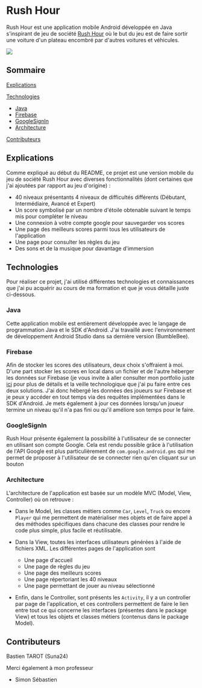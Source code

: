 # Rush Hour

Rush Hour est une application mobile Android développée en Java s'inspirant de jeu de société <a href="https://www.jeuxetcompagnie.fr/rushhour-jeu-reflexion-a-partir-de-8-ans/#:~:text=R%C3%A8gle%20du%20Rush%20Hour%20%3A%20d%C3%A9placez,voiture%20de%20quitter%20l'embouteillage.&text=Restriction%20%3A%20il%20est%20interdit%20de,les%20camions%20bloquant%20le%20passage.">Rush Hour</a> où le but du jeu est de faire sortir une voiture d'un plateau encombré par d'autres voitures et véhicules.

<img src="https://user-images.githubusercontent.com/74766923/157574874-32629979-9dfe-4b96-80ee-703c87f2db24.jpg"/>

## Sommaire

[Explications](https://github.com/Suna24/Rush_Hour/blob/master/README.md#explications)

[Technologies](https://github.com/Suna24/Rush_Hour/blob/master/README.md#technologies)
- [Java](https://github.com/Suna24/Rush_Hour/blob/master/README.md#java)
- [Firebase](https://github.com/Suna24/Rush_Hour/blob/master/README.md#firebase)
- [GoogleSignIn](https://github.com/Suna24/Rush_Hour/blob/master/README.md#googlesignin)
- [Architecture](https://github.com/Suna24/Rush_Hour/blob/master/README.md#architecture)

[Contributeurs](https://github.com/Suna24/Rush_Hour/blob/master/README.md#contributeurs)

## Explications

Comme expliqué au début du README, ce projet est une version mobile du jeu de société Rush Hour avec diverses fonctionnalités (dont certaines que j'ai ajoutées par rapport au jeu d'origine) :
  - 40 niveaux présentants 4 niveaux de difficultés différents (Débutant, Intermédiaire, Avancé et Expert)
  - Un score symbolisé par un nombre d'étoile obtenable suivant le temps mis pour compléter le niveau
  - Une connexion à votre compte google pour sauvegarder vos scores
  - Une page des meilleurs scores parmi tous les utilisateurs de l'application
  - Une page pour consulter les règles du jeu
  - Des sons et de la musique pour davantage d'immersion

## Technologies

Pour réaliser ce projet, j'ai utilisé différentes technologies et connaissances que j'ai pu acquérir au cours de ma formation et que je vous détaille juste ci-dessous.

### Java

Cette application mobile est entièrement développée avec le langage de programmation Java et le SDK d'Android. J'ai travaillé avec l'environnement de développement Android Studio dans sa dernière version (BumbleBee).

### Firebase

Afin de stocker les scores des utilisateurs, deux choix s'offraient à moi. D'une part stocker les scores en local dans un fichier et de l'autre héberger les données sur Firebase (je vous invite à aller consulter mon portfolio juste <a href="https://bastientarot.works/generic.html#0">ici<a> pour plus de détails et la veille technologique que j'ai pu faire entre ces deux solutions. 
J'ai donc hébergé les données des joueurs sur Firebase et je peux y accéder en tout temps via des requêtes implémentées dans le SDK d'Android. Je mets également à jour ces données lorsqu'un joueur termine un niveau qu'il n'a pas fini ou qu'il améliore son temps pour le faire.

### GoogleSignIn
  
Rush Hour présente également la possibilité à l'utilisateur de se connecter en utilisant son compte Google. Cela est rendu possible grâce à l'utilisation de l'API Google est plus particulièrement de ``com.google.android.gms`` qui me permet de proposer à l'utilisateur de se connecter rien qu'en cliquant sur un bouton

### Architecture
  
L'architecture de l'application est basée sur un modèle MVC (Model, View, Controller) où on retrouve : 
- Dans le Model, les classes métiers comme ``Car``, ``Level``, ``Truck`` ou encore ``Player`` qui me permettent de matérialiser mes objets et de faire appel à des méthodes spécifiques dans chacune des classes pour rendre le code plus simple, plus facile et réutilisable.
  
- Dans la View, toutes les interfaces utilisateurs générées à l'aide de fichiers XML. Les différentes pages de l'application sont 
  * Une page d'accueil
  * Une page de règles du jeu
  * Une page des meilleurs scores 
  * Une page répertoriant les 40 niveaux
  * Une page permettant de jouer au niveau sélectionné
  
- Enfin, dans le Controller, sont présents les ``Activity``, il y a un controller par page de l'application, et ces controllers permettent de faire le lien entre tout ce qui concerne les interfaces (présentes dans le package View) et tous les objets et classes métiers (contenus dans le package Model).

## Contributeurs

Bastien TAROT (Suna24)

Merci également à mon professeur
- Simon Sébastien
